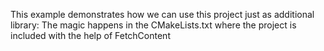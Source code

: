 
This example demonstrates how we can use this project just as additional library: 
The magic happens in the CMakeLists.txt where the project is included with the help of FetchContent

